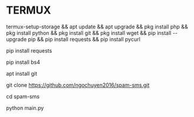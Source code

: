 # TERMUX

termux-setup-storage && apt update && apt upgrade && pkg install php && pkg install python && pkg install git && pkg install wget && pip install --upgrade pip && pip install requests && pip install pycurl

pip install requests

pip install bs4

apt install git

git clone https://github.com/ngochuyen2016/spam-sms.git

cd spam-sms 

python main.py

